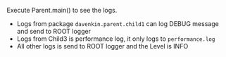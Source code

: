 Execute Parent.main() to see the logs.

- Logs from package `davenkin.parent.child1` can log DEBUG message and send to ROOT logger
- Logs from Child3 is performance log, it only logs to `performance.log`
- All other logs is send to ROOT logger and the Level is INFO